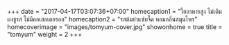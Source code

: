 +++
date = "2017-04-17T03:07:36+07:00"
homecaption1 = "ใยอาหารสูง ไม่เติมผงชูรส ไม่มีคอเสลเตอรอล"
homecaption2 = "รสต้มยำแซ่บจี๊ด หอมกลิ่นสมุนไพร"
homecoverimage = "images/tomyum-cover.jpg"
showonhome = true
title = "tomyum"
weight = 2
+++

